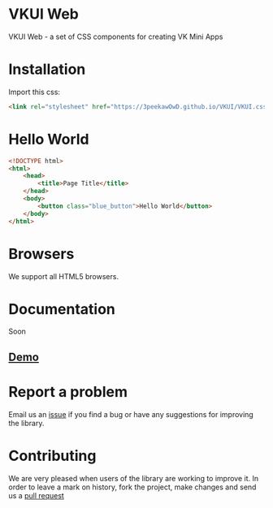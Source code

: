 # VKUI Web
VKUI Web - a set of CSS components for creating VK Mini Apps

# Installation

Import this css:
```html
<link rel="stylesheet" href="https://3peekawOwD.github.io/VKUI/VKUI.css">
```

# Hello World

```html
<!DOCTYPE html>
<html>
	<head>
		<title>Page Title</title>
	</head>
	<body>
	    <button class="blue_button">Hello World</button>
	</body>
</html>
```

# Browsers

We support all HTML5 browsers.

# Documentation

Soon

## [Demo](https://3peekawOwD.github.io/VKUI/index.html)

# Report a problem

Email us an [issue](https://github.com/3peekawOwD/VKUI/issues/new) if you find a bug or have any suggestions for improving the library.

# Contributing

We are very pleased when users of the library are working to improve it. In order to leave a mark on history, fork the project, make changes and send us a [pull request](https://github.com/3peekawOwD/VKUI/pulls)
